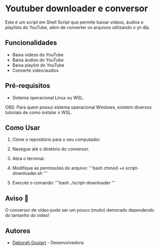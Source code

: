 # Youtuber downloader e conversor

Este é um script em Shell Script que permite baixar vídeos, áudios e playlists do YouTube, além de converter os arquivos utilizando o yt-dlp.

## Funcionalidades

- Baixa videos do YouTube
- Baixa áudios do YouTube
- Baixa playlist do YouTube
- Converte vídeo/audios
 
## Pré-requisitos

- Sistema operacional Linux ou WSL.

OBS: Para quem possui sistema operacional Windows, existem diversos tutoriais de como instalar o WSL.

## Como Usar

1. Clone o repositório para o seu computador.

2. Navegue até o diretório do conversor.

3. Abra o terminal.

4. Modifique as permissões do arquivo:
    '''bash
    chmod +x script-downloader.sh
    '''

5. Execute o comando:
    '''bash
    ./script-downloader
    '''

## Aviso 🛑

O conversor de vídeo pode ser um pouco (muito) demorado dependendo do tamanho do video!

## Autores

- [Deborah Goulart](https://github.com/DebGoulart) - Desenvolvedora.

